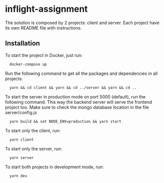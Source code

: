 # inflight-assignment

The solution is composed by 2 projects: client and server. Each project have its own README file with instructions.

## Installation

To start the project in Docker, just run:

```
  docker-compose up
```

Run the following command to get all the packages and dependencies in all projects:

```
  yarn && cd client && yarn && cd ../server && yarn && cd ..
```

To start the server in production mode on port 5000 (default), run the following command. This way the backend server will serve the frontend project too. Make sure to check the mongo database location in the file server/config.js

```
  yarn build && set NODE_ENV=production && yarn start
```

To start only the client, run:

```
  yarn client
```

To start only the server, run:

```
  yarn server
```

To start both projects in development mode, run:

```
  yarn dev
```
